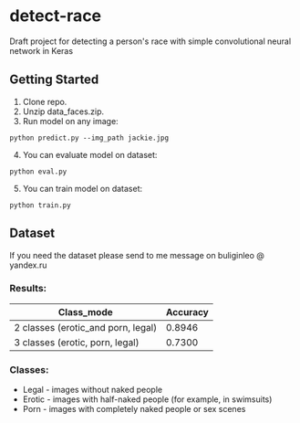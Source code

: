 # detect-race
Draft project for detecting a person's race with simple convolutional neural network in Keras

## Getting Started

1. Clone repo.
2. Unzip data_faces.zip.
3. Run model on any image:
```
python predict.py --img_path jackie.jpg
```
4. You can evaluate model on dataset:
```
python eval.py
```
5. You can train model on dataset:
```
python train.py
```

## Dataset

If you need the dataset please send to me message on buliginleo @ yandex.ru

### Results:

| Class_mode  | Accuracy |
| ------------- | ------------- |
| 2 classes (erotic_and porn, legal)  | 0.8946  |
| 3 classes (erotic, porn, legal) | 0.7300 |

### Classes:

* Legal - images without naked people
* Erotic - images with half-naked people (for example, in swimsuits)
* Porn - images with completely naked people or sex scenes
